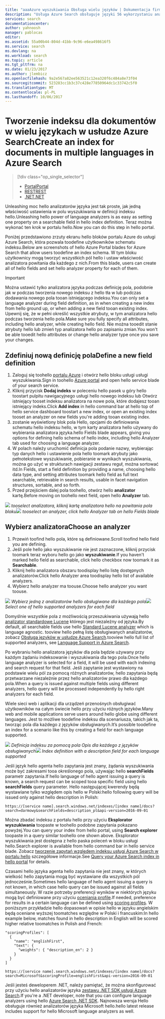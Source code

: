 ```yaml
---
title: "aaaAzure wyszukiwania Obsługa wielu języków | Dokumentacja firmy Microsoft"
description: "Usługa Azure Search obsługuje języki 56 wykorzystaniu analizatorów języka z Lucene i przetwarzania języka naturalnego technologii firmy Microsoft."
services: search
documentationcenter: 
author: yahnoosh
manager: pablocas
editor: 
ms.assetid: 55a00b44-804d-41bb-9c96-e6ea498616f5
ms.service: search
ms.devlang: na
ms.workload: search
ms.topic: article
ms.tgt_pltfrm: na
ms.date: 01/23/2017
ms.author: jlembicz
ms.openlocfilehash: 9a2e567a82ee563521c12ea320f6c484a8e73f04
ms.sourcegitcommit: 523283cc1b3c37c428e77850964dc1c33742c5f0
ms.translationtype: MT
ms.contentlocale: pl-PL
ms.lasthandoff: 10/06/2017
---
```

# <a name="create-an-index-for-documents-in-multiple-languages-in-azure-search"></a><span data-ttu-id="219fb-103">Tworzenie indeksu dla dokumentów w wielu językach w usłudze Azure Search</span><span class="sxs-lookup"><span data-stu-id="219fb-103">Create an index for documents in multiple languages in Azure Search</span></span>
> [!div class="op_single_selector"]
>
> * [<span data-ttu-id="219fb-104">Portal</span><span class="sxs-lookup"><span data-stu-id="219fb-104">Portal</span></span>](search-language-support.md)
> * [<span data-ttu-id="219fb-105">REST</span><span class="sxs-lookup"><span data-stu-id="219fb-105">REST</span></span>](https://msdn.microsoft.com/library/azure/dn879793.aspx)
> * [<span data-ttu-id="219fb-106">.NET</span><span class="sxs-lookup"><span data-stu-id="219fb-106">.NET</span></span>](https://msdn.microsoft.com/library/azure/microsoft.azure.search.models.analyzername.aspx)
>
>

<span data-ttu-id="219fb-107">Unleashing moc hello analizatorów języka jest tak proste, jak jedną właściwość ustawienia w polu wyszukiwania w definicji indeksu hello.</span><span class="sxs-lookup"><span data-stu-id="219fb-107">Unleashing hello power of language analyzers is as easy as setting one property on a searchable field in hello index definition.</span></span> <span data-ttu-id="219fb-108">Teraz można wykonać ten krok w portalu hello.</span><span class="sxs-lookup"><span data-stu-id="219fb-108">Now you can do this step in hello portal.</span></span>

<span data-ttu-id="219fb-109">Poniżej przedstawiono zrzuty ekranu hello bloków portalu Azure do usługi Azure Search, która pozwala toodefine użytkowników schematu indeksu.</span><span class="sxs-lookup"><span data-stu-id="219fb-109">Below are screenshots of hello Azure Portal blades for Azure Search that allow users toodefine an index schema.</span></span> <span data-ttu-id="219fb-110">W tym bloku użytkownicy mogą tworzyć wszystkich pól hello i ustaw właściwość analizatora powitania dla każdego z nich.</span><span class="sxs-lookup"><span data-stu-id="219fb-110">From this blade, users can create all of hello fields and set hello analyzer property for each of them.</span></span>

> [!IMPORTANT]
> <span data-ttu-id="219fb-111">Można ustawić tylko analizatora języka podczas definicję pola, podobnie jak w podczas tworzenia nowego indeksu z hello tła w lub podczas dodawania nowego pola tooan istniejącego indeksu.</span><span class="sxs-lookup"><span data-stu-id="219fb-111">You can only set a language analyzer during field definition, as in when creating a new index from hello ground up, or when adding a new field tooan existing index.</span></span> <span data-ttu-id="219fb-112">Upewnij się, że w pełni określić wszystkie atrybuty, w tym analizatora hello podczas tworzenia hello pola.</span><span class="sxs-lookup"><span data-stu-id="219fb-112">Make sure you fully specify all attributes, including hello analyzer, while creating hello field.</span></span> <span data-ttu-id="219fb-113">Nie można tooedit stanie atrybuty hello lub zmień typ analizatora hello po zapisaniu zmian.</span><span class="sxs-lookup"><span data-stu-id="219fb-113">You won't be able tooedit hello attributes or change hello analyzer type once you save your changes.</span></span>
>
>

## <a name="define-a-new-field-definition"></a><span data-ttu-id="219fb-114">Zdefiniuj nową definicję pola</span><span class="sxs-lookup"><span data-stu-id="219fb-114">Define a new field definition</span></span>
1. <span data-ttu-id="219fb-115">Zaloguj się toohello [portalu Azure](https://portal.azure.com) i otwórz hello bloku usługi usługi wyszukiwania.</span><span class="sxs-lookup"><span data-stu-id="219fb-115">Sign in toohello [Azure portal](https://portal.azure.com) and open hello service blade of your search service.</span></span>
2. <span data-ttu-id="219fb-116">Kliknij przycisk **Dodaj indeks** w poleceniu hello pasek u góry hello toostart pulpitu nawigacyjnego usługi hello nowego indeksu lub Otwórz istniejący tooset indeksu analizatora na nowe pola, które dodajesz tooan istniejący indeks.</span><span class="sxs-lookup"><span data-stu-id="219fb-116">Click **Add index** in hello command bar at hello top of hello service dashboard toostart a new index, or open an existing index tooset an analyzer on new fields you're adding tooan existing index.</span></span>
3. <span data-ttu-id="219fb-117">zostanie wyświetlony blok pola Hello, opcjami do definiowania schematu hello indeksu hello, w tym karty analizatora hello używany do wybierania analizatora języka.</span><span class="sxs-lookup"><span data-stu-id="219fb-117">hello Fields blade appears, giving you options for defining hello schema of hello index, including hello Analyzer tab used for choosing a language analyzer.</span></span>
4. <span data-ttu-id="219fb-118">W polach należy uruchomić definicja pola podanie nazwy, wybierając typ danych hello i ustawienie pola hello toomark atrybuty jako pełnotekstowe wyszukiwanie, pobieranie w wynikach wyszukiwania, można go użyć w strukturach nawigacji zestawu reguł, można sortować itd.</span><span class="sxs-lookup"><span data-stu-id="219fb-118">In Fields, start a field definition by providing a name, choosing hello data type, and setting attributes toomark hello field as full text searchable, retrievable in search results, usable in facet navigation structures, sortable, and so forth.</span></span>
5. <span data-ttu-id="219fb-119">Przed przejściem dalej pola toohello, otwórz hello **analizator** kartę.</span><span class="sxs-lookup"><span data-stu-id="219fb-119">Before moving on toohello next field, open hello **Analyzer** tab.</span></span>

<span data-ttu-id="219fb-120">![][1]
*tooselect analizatora, kliknij kartę analizatora hello na powitania pola bloku*</span><span class="sxs-lookup"><span data-stu-id="219fb-120">![][1]
*tooselect an analyzer, click hello Analyzer tab on hello Fields blade*</span></span>

## <a name="choose-an-analyzer"></a><span data-ttu-id="219fb-121">Wybierz analizatora</span><span class="sxs-lookup"><span data-stu-id="219fb-121">Choose an analyzer</span></span>
1. <span data-ttu-id="219fb-122">Przewiń toofind hello pola, które są definiowane.</span><span class="sxs-lookup"><span data-stu-id="219fb-122">Scroll toofind hello field you are defining.</span></span>
2. <span data-ttu-id="219fb-123">Jeśli pole hello jako wyszukiwanie nie jest zaznaczone, kliknij przycisk toomark teraz wyboru hello go jako **wyszukiwanie**.</span><span class="sxs-lookup"><span data-stu-id="219fb-123">If you haven't marked hello field as searchable, click hello checkbox now toomark it as **Searchable**.</span></span>
3. <span data-ttu-id="219fb-124">Kliknij hello analizatora obszaru toodisplay hello listę dostępnych analizatorów.</span><span class="sxs-lookup"><span data-stu-id="219fb-124">Click hello Analyzer area toodisplay hello list of available analyzers.</span></span>
4. <span data-ttu-id="219fb-125">Wybierz hello analyzer ma toouse.</span><span class="sxs-lookup"><span data-stu-id="219fb-125">Choose hello analyzer you want toouse.</span></span>

<span data-ttu-id="219fb-126">![][2]
*Wybierz jedną z analizatorów hello obsługiwane dla każdego pola*</span><span class="sxs-lookup"><span data-stu-id="219fb-126">![][2]
*Select one of hello supported analyzers for each field*</span></span>

<span data-ttu-id="219fb-127">Domyślnie wszystkie pola z możliwością przeszukiwania używają hello [analizator standardowe Lucene](http://lucene.apache.org/core/4_10_0/analyzers-common/org/apache/lucene/analysis/standard/StandardAnalyzer.html) którego jest niezależny od języka.</span><span class="sxs-lookup"><span data-stu-id="219fb-127">By default, all searchable fields use hello [Standard Lucene analyzer](http://lucene.apache.org/core/4_10_0/analyzers-common/org/apache/lucene/analysis/standard/StandardAnalyzer.html) which is language agnostic.</span></span> <span data-ttu-id="219fb-128">tooview hello pełną listę obsługiwanych analizatorów, zobacz [Obsługa języków w usłudze Azure Search](https://msdn.microsoft.com/library/azure/dn879793.aspx).</span><span class="sxs-lookup"><span data-stu-id="219fb-128">tooview hello full list of supported analyzers, see [Language Support in Azure Search](https://msdn.microsoft.com/library/azure/dn879793.aspx).</span></span>

<span data-ttu-id="219fb-129">Po wybraniu hello analizatora języków dla pola będzie używany przy każdym żądaniu indeksowanie i wyszukiwania dla tego pola.</span><span class="sxs-lookup"><span data-stu-id="219fb-129">Once hello language analyzer is selected for a field, it will be used with each indexing and search request for that field.</span></span> <span data-ttu-id="219fb-130">Jeśli zapytanie jest wystawiony na podstawie wielu pól za pomocą różnych analizatorów, hello zapytania będą przetwarzane niezależnie przez hello analizatorów prawo dla każdego pola.</span><span class="sxs-lookup"><span data-stu-id="219fb-130">When a query is issued against multiple fields using different analyzers, hello query will be processed independently by hello right analyzers for each field.</span></span>

<span data-ttu-id="219fb-131">Wiele sieci web i aplikacji dla urządzeń przenośnych obsługiwać użytkowników na całym świecie hello przy użyciu różnych języków.</span><span class="sxs-lookup"><span data-stu-id="219fb-131">Many web and mobile applications serve users around hello globe using different languages.</span></span> <span data-ttu-id="219fb-132">Jest to możliwe toodefine indeksu dla scenariusza, takich jak ta, tworząc pola dla każdego z języków obsługiwanych.</span><span class="sxs-lookup"><span data-stu-id="219fb-132">It’s possible toodefine an index for a scenario like this by creating a field for each language supported.</span></span>

<span data-ttu-id="219fb-133">![][3]
*Definicja indeksu za pomocą pola Opis dla każdego z języków obsługiwanych*</span><span class="sxs-lookup"><span data-stu-id="219fb-133">![][3]
*Index definition with a description field for each language supported*</span></span>

<span data-ttu-id="219fb-134">Jeśli język hello agenta hello zapytania jest znany, żądania wyszukiwania może być zakresami tooa określonego pola, używając hello **searchFields** parametr zapytania.</span><span class="sxs-lookup"><span data-stu-id="219fb-134">If hello language of hello agent issuing a query is known, a search request can be scoped tooa specific field using hello **searchFields** query parameter.</span></span> <span data-ttu-id="219fb-135">Hello następującej kwerendy będą wystawiane tylko względem opis hello w Polski:</span><span class="sxs-lookup"><span data-stu-id="219fb-135">hello following query will be issued only against hello description in Polish:</span></span>

`https://[service name].search.windows.net/indexes/[index name]/docs?search=darmowy&searchFields=description_pl&api-version=2016-09-01`

<span data-ttu-id="219fb-136">Można zbadać indeksu z portalu hello przy użyciu **Eksplorator wyszukiwania** toopaste w toohello podobne zapytania pokazano powyżej.</span><span class="sxs-lookup"><span data-stu-id="219fb-136">You can query your index from hello portal, using **Search explorer** toopaste in a query similar toohello one shown above.</span></span> <span data-ttu-id="219fb-137">Eksplorator wyszukiwania jest dostępna z hello paska poleceń w bloku usługi hello.</span><span class="sxs-lookup"><span data-stu-id="219fb-137">Search explorer is available from hello command bar in hello service blade.</span></span> <span data-ttu-id="219fb-138">Zobacz [tworzenie zapytań względem indeksu usługi Azure Search w portalu hello](search-explorer.md) szczegółowe informacje.</span><span class="sxs-lookup"><span data-stu-id="219fb-138">See [Query your Azure Search index in hello portal](search-explorer.md) for details.</span></span>

<span data-ttu-id="219fb-139">Czasami hello języka agenta hello zapytania nie jest znany, w których wielkość hello zapytania mogą być wystawiane dla wszystkich pól jednocześnie.</span><span class="sxs-lookup"><span data-stu-id="219fb-139">Sometimes hello language of hello agent issuing a query is not known, in which case hello query can be issued against all fields simultaneously.</span></span> <span data-ttu-id="219fb-140">W razie potrzeby preferencji wyników w niektórych języku mogą być definiowane przy użyciu [oceniania profile](https://msdn.microsoft.com/library/azure/dn798928.aspx).</span><span class="sxs-lookup"><span data-stu-id="219fb-140">If needed, preference for results in a certain language can be defined using [scoring profiles](https://msdn.microsoft.com/library/azure/dn798928.aspx).</span></span> <span data-ttu-id="219fb-141">W poniższym przykładzie hello dopasowań w opisie hello w języku angielskim będą oceniane wyższej toomatches względne w Polski i francuskim:</span><span class="sxs-lookup"><span data-stu-id="219fb-141">In hello example below, matches found in hello description in English will be scored higher relative toomatches in Polish and French:</span></span>

    "scoringProfiles": [
      {
        "name": "englishFirst",
        "text": {
          "weights": { "description_en": 2 }
        }
      }
    ]

`https://[service name].search.windows.net/indexes/[index name]/docs?search=Microsoft&scoringProfile=englishFirst&api-version=2016-09-01`

<span data-ttu-id="219fb-142">Jeśli jesteś deweloperem .NET, należy pamiętać, że można skonfigurować przy użyciu hello analizatorów języka [zestawu .NET SDK usługi Azure Search](http://www.nuget.org/packages/Microsoft.Azure.Search).</span><span class="sxs-lookup"><span data-stu-id="219fb-142">If you're a .NET developer, note that you can configure language analyzers using hello [Azure Search .NET SDK](http://www.nuget.org/packages/Microsoft.Azure.Search).</span></span> <span data-ttu-id="219fb-143">Najnowsza wersja Hello obsługuje również analizatorów języka Microsoft hello.</span><span class="sxs-lookup"><span data-stu-id="219fb-143">hello latest release includes support for hello Microsoft language analyzers as well.</span></span>

<!-- Image References -->
[1]: ./media/search-language-support/AnalyzerTab.png
[2]: ./media/search-language-support/SelectAnalyzer.png
[3]: ./media/search-language-support/IndexDefinition.png
